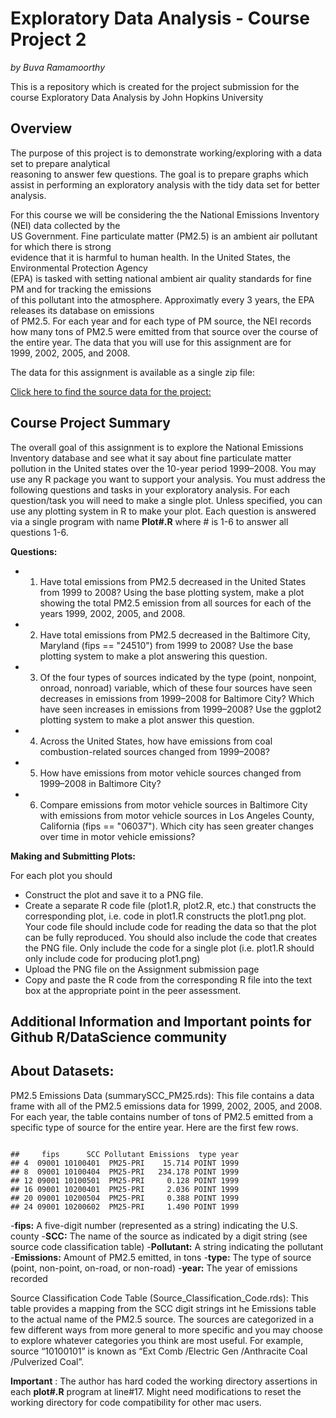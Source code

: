 <!------------------------------------------------------
title: "ReadMe.md"
author: "Buva Ramamoorthy"
date: "July 26, 2014"
output: MarkDown Document
------------------------------------------------------->
        
# **Exploratory Data Analysis - Course Project 2**
        
*by Buva Ramamoorthy*
        
This is a repository which is created for the project submission for the course Exploratory Data Analysis 
by John Hopkins University

## Overview
The purpose of this project is to demonstrate working/exploring with a data set to prepare analytical  
reasoning to answer few questions. The goal is to prepare graphs which assist in performing an exploratory 
analysis with the tidy data set for better analysis.

For this course we will be considering the the National Emissions Inventory (NEI) data collected by the  
US Government. Fine particulate matter (PM2.5) is an ambient air pollutant for which there is strong   
evidence that it is harmful to human health. In the United States, the Environmental Protection Agency  
(EPA) is tasked with setting national ambient air quality standards for fine PM and for tracking the emissions  
of this pollutant into the atmosphere. Approximatly every 3 years, the EPA releases its database on emissions  
of PM2.5. For each year and for each type of PM source, the NEI records how many tons of PM2.5 were emitted from 
that source over the course of the entire year. The data that you will use for this assignment are for   
1999, 2002, 2005, and 2008.

The data for this assignment is available as a single zip file: 

[Click here to find the source data for the project:](https://d396qusza40orc.cloudfront.net/exdata%2Fdata%2FNEI_data.zip) 

## Course Project Summary

The overall goal of this assignment is to explore the National Emissions Inventory database and see what it say about
fine particulate matter pollution in the United states over the 10-year period 1999–2008. You may use any R package
you want to support your analysis. 
You must address the following questions and tasks in your exploratory analysis. For each question/task you will need
to make a single plot. Unless specified, you can use any plotting system in R to make your plot. Each question is 
answered via a single program with name **Plot#.R** where # is 1-6 to answer all questions 1-6.

**Questions:**
- 1. Have total emissions from PM2.5 decreased in the United States from 1999 to 2008? Using the base plotting system,
     make a plot showing the total PM2.5 emission from all sources for each of the years 1999, 2002, 2005, and 2008.
- 2. Have total emissions from PM2.5 decreased in the Baltimore City, Maryland (fips == "24510") from 1999 to 2008?
     Use the base plotting system to make a plot answering this question.
- 3. Of the four types of sources indicated by the type (point, nonpoint, onroad, nonroad) variable, which of these
     four sources have seen decreases in emissions from 1999–2008 for Baltimore City? Which have seen increases in
     emissions from 1999–2008? Use the ggplot2 plotting system to make a plot answer this question.
- 4. Across the United States, how have emissions from coal combustion-related sources changed from 1999–2008?
- 5. How have emissions from motor vehicle sources changed from 1999–2008 in Baltimore City?
- 6. Compare emissions from motor vehicle sources in Baltimore City with emissions from motor vehicle sources in
     Los Angeles County, California (fips == "06037"). Which city has seen greater changes over time in motor vehicle emissions?

**Making and Submitting Plots:**

For each plot you should
  - Construct the plot and save it to a PNG file.
  - Create a separate R code file (plot1.R, plot2.R, etc.) that constructs the corresponding plot, i.e. code in plot1.R
    constructs the plot1.png plot. Your code file should include code for reading the data so that the plot can be fully
    reproduced. You should also include the code that creates the PNG file. Only include the code for a single plot
    (i.e. plot1.R should only include code for producing plot1.png)
  - Upload the PNG file on the Assignment submission page
  - Copy and paste the R code from the corresponding R file into the text box at the appropriate point in the peer assessment.

## Additional Information and Important points for Github R/DataScience community 

## About Datasets:
PM2.5 Emissions Data (summarySCC_PM25.rds): This file contains a data frame with all of the PM2.5 emissions data
for 1999, 2002, 2005, and 2008. For each year, the table contains number of tons of PM2.5 emitted from a specific
type of source for the entire year. Here are the first few rows.

<pre><code>
##     fips      SCC Pollutant Emissions  type year
## 4  09001 10100401  PM25-PRI    15.714 POINT 1999
## 8  09001 10100404  PM25-PRI   234.178 POINT 1999
## 12 09001 10100501  PM25-PRI     0.128 POINT 1999
## 16 09001 10200401  PM25-PRI     2.036 POINT 1999
## 20 09001 10200504  PM25-PRI     0.388 POINT 1999
## 24 09001 10200602  PM25-PRI     1.490 POINT 1999
</code></pre>

-**fips:**      A five-digit number (represented as a string) indicating the U.S. county
-**SCC:**       The name of the source as indicated by a digit string (see source code classification table)
-**Pollutant:** A string indicating the pollutant
-**Emissions:** Amount of PM2.5 emitted, in tons
-**type:**      The type of source (point, non-point, on-road, or non-road)
-**year:**      The year of emissions recorded

Source Classification Code Table (Source_Classification_Code.rds): This table provides a mapping from the SCC
digit strings int he Emissions table to the actual name of the PM2.5 source. The sources are categorized in a
few different ways from more general to more specific and you may choose to explore whatever categories you
think are most useful. For example, source “10100101” is known as “Ext Comb /Electric Gen /Anthracite Coal /Pulverized Coal”.

**Important** : The author has hard coded the working directory assertions in each **plot#.R** program at
line#17. Might need modifications to reset the working directory for code compatibility for other mac users.
